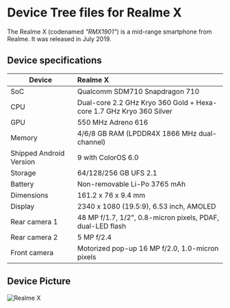 # Device Tree files for Realme X

The Realme X (codenamed _"RMX1901"_) is a mid-range smartphone from Realme. It was released in July 2019.

## Device specifications

| Device                  | Realme X                                                                         |
| ----------------------- | :------------------------------------------------------------------------------- |
| SoC                     | Qualcomm SDM710 Snapdragon 710                                                   |
| CPU                     | Dual-core 2.2 GHz Kryo 360 Gold + Hexa-core 1.7 GHz Kryo 360 Silver              |
| GPU                     | 550 MHz Adreno 616                                                               |
| Memory                  | 4/6/8 GB RAM (LPDDR4X 1866 MHz dual-channel)                                     |
| Shipped Android Version | 9 with ColorOS 6.0                                                               |
| Storage                 | 64/128/256 GB UFS 2.1                                                            |
| Battery                 | Non-removable Li-Po 3765 mAh                                                     |
| Dimensions              | 161.2 x 76 x 9.4 mm                                                              |
| Display                 | 2340 x 1080 (19.5:9), 6.53 inch, AMOLED                                          |
| Rear camera 1           | 48 MP f/1.7, 1/2", 0.8-micron pixels, PDAF, dual-LED flash                       |
| Rear camera 2           | 5 MP f/2.4                                                                       |
| Front camera            | Motorized pop-up 16 MP f/2.0, 1.0-micron pixels                                  |

## Device Picture

![Realme X](https://fdn2.gsmarena.com/vv/pics/realme/realme-x-1.jpg "Realme X")
